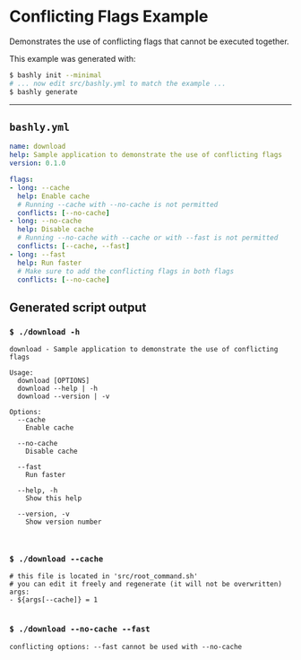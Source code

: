 # Conflicting Flags Example

Demonstrates the use of conflicting flags that cannot be executed together.

This example was generated with:

```bash
$ bashly init --minimal
# ... now edit src/bashly.yml to match the example ...
$ bashly generate
```

-----

## `bashly.yml`

```yaml
name: download
help: Sample application to demonstrate the use of conflicting flags
version: 0.1.0

flags:
- long: --cache
  help: Enable cache
  # Running --cache with --no-cache is not permitted
  conflicts: [--no-cache]
- long: --no-cache
  help: Disable cache
  # Running --no-cache with --cache or with --fast is not permitted
  conflicts: [--cache, --fast]
- long: --fast
  help: Run faster
  # Make sure to add the conflicting flags in both flags
  conflicts: [--no-cache]
```



## Generated script output

### `$ ./download -h`

```shell
download - Sample application to demonstrate the use of conflicting flags

Usage:
  download [OPTIONS]
  download --help | -h
  download --version | -v

Options:
  --cache
    Enable cache

  --no-cache
    Disable cache

  --fast
    Run faster

  --help, -h
    Show this help

  --version, -v
    Show version number



```

### `$ ./download --cache`

```shell
# this file is located in 'src/root_command.sh'
# you can edit it freely and regenerate (it will not be overwritten)
args:
- ${args[--cache]} = 1


```

### `$ ./download --no-cache --fast`

```shell
conflicting options: --fast cannot be used with --no-cache


```



